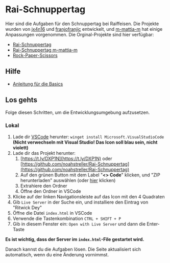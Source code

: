 # Rai-Schnuppertag

Hier sind die Aufgaben für den Schnuppertag bei Raiffeisen. Die Projekte wurden von [jx4n16](https://github.com/jx4n16) und [franjofranjic](https://github.com/franjofranjic) entwickelt, und [m-mattia-m](https://github.com/m-mattia-m) hat einige Anpassungen vorgenommen. Die Orginal-Projekte sind hier verfügbar:

- [Rai-Schnuppertag](https://github.com/franjofranjic/Rai-Schnuppertag)
- [Rai-Schnuppertag m-mattia-m](https://github.com/m-mattia-m/Rai-Schnuppertag)
- [Rock-Paper-Scissors](https://github.com/jx4n16/Rock-Paper-Scissors)

## Hilfe

- [Anleitung für die Basics](/anleitung.md)

## Los gehts

Folge diesen Schritten, um die Entwicklungsumgebung aufzusetzen. <!--- Du kannst entweder lokal auf dem Laptop arbeiten oder die Aufgaben in einer Web-basierten Umgebung lösen. -->

### Lokal

1. Lade dir [VSCode](https://code.visualstudio.com) herunter: `winget install Microsoft.VisualStudioCode` **(Nicht verwechseln mit Visual Studio! Das Icon soll blau sein, nicht violett)**
2. Lade dir das Projekt herunter:
   1. [https://t.ly/DXP1N](https://t.ly/DXP1N) oder [https://github.com/noahstreller/Rai-Schnuppertag](https://github.com/noahstreller/Rai-Schnuppertag)
   2. Auf den grünen Button mit dem Label "**<> Code**" klicken, und "ZIP herunterladen" auswählen (oder [hier](https://github.com/noahstreller/Rai-Schnuppertag/archive/refs/heads/aufgaben.zip) klicken)
   3. Extrahiere den Ordner
   4. Öffne den Ordner in VSCode
3. Klicke auf der linken Navigationsleiste auf das Icon mit den 4 Quadraten
4. Gib `Live Server` in der Suche ein, und installiere den Eintrag von "Ritwick Dey"
5. Öffne die Datei `index.html` in VSCode
6. Verwende die Tastenkombination `CTRL + SHIFT + P`
7. Gib in diesem Fenster ein: `Open with Live Server` und dann die Enter-Taste

<!--- 
### Stackblitz

1. Navigiere zu [https://t.ly/HVjDZ](https://t.ly/HVjDZ) oder [https://stackblitz.com/~/github.com/noahstreller/Rai-Schnuppertag](https://stackblitz.com/~/github.com/noahstreller/Rai-Schnuppertag)
2. Klicke auf der linken Navigationsleiste auf das Icon mit den 4 Quadraten
3. Gib in der Suche ein: Five Server, und installiere den obersten Eintrag
4. Öffne die Datei `index.html` in VSCode
5. Verwende die Tastenkombination `CTRL + SHIFT + P`
6. Gib in diesem Fenster ein: `Five start` und dann die Enter-Taste
-->

**Es ist wichtig, dass der Server im `index.html`-File gestartet wird.**

Danach kannst du die Aufgaben lösen. Die Seite aktualisiert sich automatisch, wenn du eine Änderung vornimmst.
